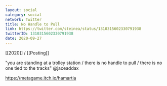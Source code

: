 ```yaml
---
layout: social
category: social
network: Twitter
title: No Handle to Pull
link: https://twitter.com/steinea/status/1310315602330791938
twitterID: 1310315602330791938
date: 2020-09-27
---
```


[[2020]] / [[Posting]]

"you are standing at a trolley station / there is no handle to pull / there is no one tied to the tracks" @jaceaddax

<https://metagame.itch.io/hamartia>
